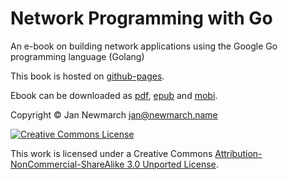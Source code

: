 # Network Programming with Go

An e-book on building network applications using the Google Go programming language (Golang)

This book is hosted on [github-pages](http://tumregels.github.io/Network-Programming-with-Go/). 

Ebook can be downloaded as [pdf](https://github.com/tumregels/Network-Programming-with-Go/raw/gh-pages/network-programming-with-go.pdf), [epub](https://github.com/tumregels/Network-Programming-with-Go/raw/gh-pages/network-programming-with-go.epub) and [mobi](https://github.com/tumregels/Network-Programming-with-Go/raw/gh-pages/network-programming-with-go.mobi).

Copyright © Jan Newmarch jan@newmarch.name


<a rel="license" href="http://creativecommons.org/licenses/by-nc-nd/3.0/"><img alt="Creative Commons License" style="border-width:0" src="http://i.creativecommons.org/l/by-nc-sa/3.0/88x31.png" /></a>


This work is licensed under a Creative Commons [Attribution-NonCommercial-ShareAlike 3.0 Unported License](http://creativecommons.org/licenses/by-nc-sa/3.0/).


